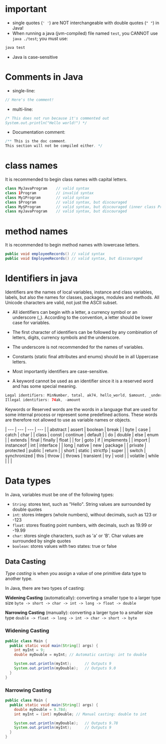 # important
- single quotes (`' '`) are NOT interchangeable with double quotes (`" "`) in Java!
- When running a java (jvm-compiled) file named `test`, you CANNOT use `java ./test`; you must use:
```java
java test
```

- Java is case-sensitive

# Comments in Java
- single-line: 
```java
// Here's the comment!
```

- multi-line:
```java
/* This does not run because it's commented out
System.out.println("Hello world!") */
```

- Documentation comment:
```java
/** This is the doc comment.
This section will not be compiled either. */
```

# class names
It is recommended to begin class names with capital letters.

```java
class MyJavaProgram    // valid syntax
class 1Program         // invalid syntax
class My1Program       // valid syntax
class $Program         // valid syntax, but discouraged
class My$Program       // valid syntax, but discouraged (inner class Program inside the class My)
class myJavaProgram    // valid syntax, but discouraged
```

# method names
It is recommended to begin method names with lowercase letters.
```java
public void employeeRecords() // valid syntax
public void EmployeeRecords() // valid syntax, but discouraged
```

# Identifiers in java

Identifiers are the names of local variables, instance and class variables, labels, but also the names for classes, packages, modules and methods. 
All Unicode characters are valid, not just the ASCII subset. 

- All identifiers can begin with a letter, a currency symbol or an underscore (\_). According to the convention, a letter should be lower case for variables.

- The first character of identifiers can be followed by any combination of letters, digits, currency symbols and the underscore. 
- The underscore is not recommended for the names of variables. 
- Constants (static final attributes and enums) should be in all Uppercase letters.

- Most importantly identifiers are case-sensitive.

- A keyword cannot be used as an identifier since it is a reserved word and has some special meaning.


```java
Legal identifiers: MinNumber, total, ak74, hello_world, $amount, _under_value
Illegal identifiers: 74ak, -amount
```

Keywords or Reserved words are the words in a language that are used for some internal process or represent some predefined actions.
These words are therefore not allowed to use as variable names or objects.

| ---       | ---          | ---      | ---        |
| abstract	| assert	     | boolean	| break      |
| byte	    | case	       | catch    |	char       |
| class	    | const	       | continue |	default    |
| do	      | double       | else	    | enum       |
| extends	  | final	       | finally	| float      |
| for	      | goto	       | if	      | implements | 
| import    | instanceof   | int	    | interface  | 
| long	    | native	     | new	    | package    |
| private	  | protected	   | public	  | return     |
| short	    | static	     | strictfp	| super      |
| switch	  | synchronized | this	    | throw      |
| throws	  | transient	   | try	    | void       |
| volatile	| while        |          |            | 

# Data types
In Java, variables must be one of the following types:

+ `String`: stores text, such as "Hello". String values are surrounded by double quotes
+ `int`: stores integers (whole numbers), without decimals, such as 123 or -123
+ `float`: stores floating point numbers, with decimals, such as 19.99 or -19.99
+ `char`: stores single characters, such as 'a' or 'B'. Char values are surrounded by single quotes
+ `boolean`: stores values with two states: true or false


## Data Casting

*Type casting* is when you assign a value of one primitive data type to another type.

In Java, there are two types of casting:

**Widening Casting** (automatically): converting a smaller type to a larger type size
`byte -> short -> char -> int -> long -> float -> double`

**Narrowing Casting** (manually): converting a larger type to a smaller size type
`double -> float -> long -> int -> char -> short -> byte`

### Widening Casting
```java
public class Main {
  public static void main(String[] args) {
    int myInt = 9;
    double myDouble = myInt; // Automatic casting: int to double

    System.out.println(myInt);      // Outputs 9
    System.out.println(myDouble);   // Outputs 9.0
  }
}
```

### Narrowing Casting
```java
public class Main {
  public static void main(String[] args) {
    double myDouble = 9.78d;
    int myInt = (int) myDouble; // Manual casting: double to int

    System.out.println(myDouble);   // Outputs 9.78
    System.out.println(myInt);      // Outputs 9
  }
}
```
